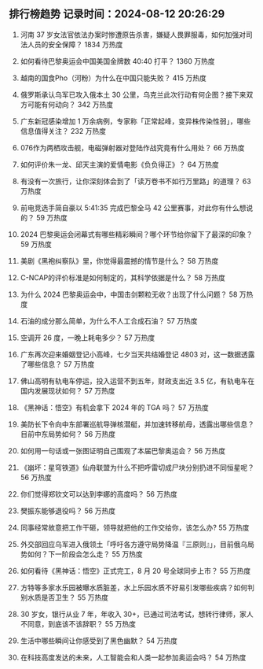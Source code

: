 
## 排行榜趋势 记录时间：2024-08-12 20:26:29
  
  1. 河南 37 岁女法官依法办案时惨遭原告杀害，嫌疑人畏罪服毒，如何加强对司法人员的安全保障？ 1834 万热度
    
  2. 如何看待巴黎奥运会中国美国金牌数 40:40 打平？ 1360 万热度
    
  3. 越南的国食Pho（河粉）为什么在中国只能失败？ 415 万热度
    
  4. 俄罗斯承认乌军已攻入俄本土 30 公里，乌克兰此次行动有何企图？接下来双方可能有何动向？ 342 万热度
    
  5. 广东新冠感染增加 1 万余病例，专家称「正常起峰，变异株传染性弱」，哪些信息值得关注？ 232 万热度
    
  6. 076作为两栖攻击舰，电磁弹射器对登陆作战究竟有什么用处？ 66 万热度
    
  7. 如何评价朱一龙、邱天主演的爱情电影《负负得正》？ 64 万热度
    
  8. 有没有一次旅行，让你深刻体会到了「读万卷书不如行万里路」的道理？ 63 万热度
    
  9. 前电竞选手简自豪以 5:41:35 完成巴黎全马 42 公里赛事，对此你有什么想说的？ 59 万热度
    
  10. 2024 巴黎奥运会闭幕式有哪些精彩瞬间？哪个环节给你留下了最深的印象？ 59 万热度
    
  11. 美剧《黑袍纠察队》里，你觉得最震撼的情节是什么？ 58 万热度
    
  12. C-NCAP的评价标准是如何制定的，其科学依据是什么？ 58 万热度
    
  13. 为什么 2024 巴黎奥运会中，中国击剑颗粒无收？出现了什么问题？ 58 万热度
    
  14. 石油的成分那么简单，为什么不人工合成石油？ 57 万热度
    
  15. 空调开 26 度，一晚上耗电多少？ 57 万热度
    
  16. 广东再次迎来婚姻登记小高峰，七夕当天共结婚登记 4803 对，这一数据透露了哪些信息？ 57 万热度
    
  17. 佛山高明有轨电车停运，投入运营不到五年，财政支出近 3.5 亿，有轨电车在国内发展现状如何？ 57 万热度
    
  18. 《黑神话：悟空》有机会拿下 2024 年的 TGA 吗？ 57 万热度
    
  19. 美防长下令向中东部署巡航导弹核潜艇，并加速转移航母，透露出哪些信息？目前中东局势如何？ 56 万热度
    
  20. 如何用一句话或一张图证明自己围观了本届巴黎奥运会？ 56 万热度
    
  21. 《崩坏：星穹铁道》仙舟联盟为什么不把呼雷切成尸块分别扔进不同恒星呢？ 56 万热度
    
  22. 你们觉得郑钦文可以达到李娜的高度吗？ 56 万热度
    
  23. 樊振东能够退役吗？ 56 万热度
    
  24. 同事经常故意把工作干砸，领导就把他的工作交给你，该怎么办? 55 万热度
    
  25. 外交部回应乌军进入俄领土「呼吁各方遵守局势降温『三原则』」，目前俄乌局势如何？下一阶段会怎么走？ 55 万热度
    
  26. 如何看待《黑神话：悟空》正式完工，8 月 20 号全球同步上市？ 55 万热度
    
  27. 方特等多家水乐园被曝水质脏差，水上乐园水质不好易引发哪些疾病？如何判别水质是否卫生？ 55 万热度
    
  28. 30 岁女，银行从业 7 年，年收入 30+，已通过司法考试，想转行律师，家人不同意，到底该不该辞职？ 55 万热度
    
  29. 生活中哪些瞬间让你感受到了黑色幽默？ 54 万热度
    
  30. 在科技高度发达的未来，人工智能会和人类一起参加奥运会吗？ 54 万热度
    